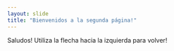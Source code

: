 ```yaml
---
layout: slide
title: "Bienvenidos a la segunda página!"
---
```

Saludos!
Utiliza la flecha hacia la izquierda para volver!